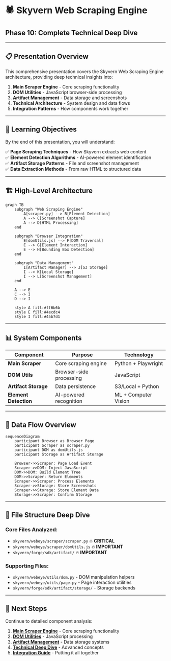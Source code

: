 # 🕷️ Skyvern Web Scraping Engine
## Phase 10: Complete Technical Deep Dive

---

## 📋 Presentation Overview

This comprehensive presentation covers the Skyvern Web Scraping Engine architecture, providing deep technical insights into:

1. **Main Scraper Engine** - Core scraping functionality
2. **DOM Utilities** - JavaScript browser-side processing  
3. **Artifact Management** - Data storage and screenshots
4. **Technical Architecture** - System design and data flows
5. **Integration Patterns** - How components work together

---

## 🎯 Learning Objectives

By the end of this presentation, you will understand:

✅ **Page Scraping Techniques** - How Skyvern extracts web content  
✅ **Element Detection Algorithms** - AI-powered element identification  
✅ **Artifact Storage Patterns** - File and screenshot management  
✅ **Data Extraction Methods** - From raw HTML to structured data  

---

## 🏗️ High-Level Architecture

```mermaid
graph TB
    subgraph "Web Scraping Engine"
        A[scraper.py] --> B[Element Detection]
        A --> C[Screenshot Capture]
        A --> D[HTML Processing]
    end
    
    subgraph "Browser Integration"
        E[domUtils.js] --> F[DOM Traversal]
        E --> G[Element Interaction]
        E --> H[Bounding Box Detection]
    end
    
    subgraph "Data Management"
        I[Artifact Manager] --> J[S3 Storage]
        I --> K[Local Storage]
        I --> L[Screenshot Management]
    end
    
    A --> E
    C --> I
    D --> I
    
    style A fill:#ff6b6b
    style E fill:#4ecdc4
    style I fill:#45b7d1
```

---

## 📊 System Components

| Component | Purpose | Technology |
|-----------|---------|------------|
| **Main Scraper** | Core scraping engine | Python + Playwright |
| **DOM Utils** | Browser-side processing | JavaScript |
| **Artifact Storage** | Data persistence | S3/Local + Python |
| **Element Detection** | AI-powered recognition | ML + Computer Vision |

---

## 🔄 Data Flow Overview

```mermaid
sequenceDiagram
    participant Browser as Browser Page
    participant Scraper as scraper.py
    participant DOM as domUtils.js
    participant Storage as Artifact Storage
    
    Browser->>Scraper: Page Load Event
    Scraper->>DOM: Inject JavaScript
    DOM->>DOM: Build Element Tree
    DOM->>Scraper: Return Elements
    Scraper->>Scraper: Process Elements
    Scraper->>Storage: Store Screenshots
    Scraper->>Storage: Store Element Data
    Storage->>Scraper: Confirm Storage
```

---

## 📁 File Structure Deep Dive

### Core Files Analyzed:
- `skyvern/webeye/scraper/scraper.py` 🔥 **CRITICAL**
- `skyvern/webeye/scraper/domUtils.js` 🔥 **IMPORTANT**  
- `skyvern/forge/sdk/artifact/` 🔥 **IMPORTANT**

### Supporting Files:
- `skyvern/webeye/utils/dom.py` - DOM manipulation helpers
- `skyvern/webeye/utils/page.py` - Page interaction utilities
- `skyvern/forge/sdk/artifact/storage/` - Storage backends

---

## 🚀 Next Steps

Continue to detailed component analysis:

1. **[Main Scraper Engine](02-main-scraper-engine.md)** - Core scraping functionality
2. **[DOM Utilities](03-dom-utilities.md)** - JavaScript processing
3. **[Artifact Management](04-artifact-management.md)** - Data storage systems
4. **[Technical Deep Dive](05-technical-deep-dive.md)** - Advanced concepts
5. **[Integration Guide](06-integration-guide.md)** - Putting it all together